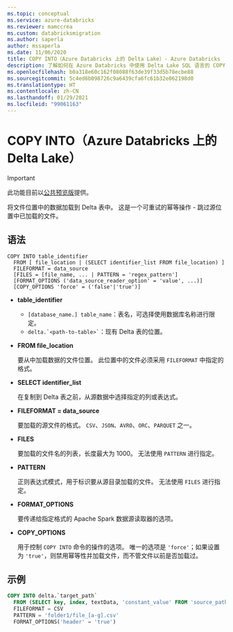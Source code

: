 ```yaml
---
ms.topic: conceptual
ms.service: azure-databricks
ms.reviewer: mamccrea
ms.custom: databricksmigration
ms.author: saperla
author: mssaperla
ms.date: 11/06/2020
title: COPY INTO（Azure Databricks 上的 Delta Lake）- Azure Databricks
description: 了解如何在 Azure Databricks 中使用 Delta Lake SQL 语言的 COPY INTO 语法。
ms.openlocfilehash: b0a318e60c162f08088f63de39f33d5b78ecbe88
ms.sourcegitcommit: 5c4ed6b098726c9a6439cfa6fc61b32e062198d0
ms.translationtype: HT
ms.contentlocale: zh-CN
ms.lasthandoff: 01/29/2021
ms.locfileid: "99061163"
---
```

# <a name="copy-into-delta-lake-on-azure-databricks"></a>COPY INTO（Azure Databricks 上的 Delta Lake）

> [!IMPORTANT]
>
> 此功能目前以[公共预览版](../../../../release-notes/release-types.md)提供。

将文件位置中的数据加载到 Delta 表中。 这是一个可重试的幂等操作 - 跳过源位置中已加载的文件。

## <a name="syntax"></a>语法

```
COPY INTO table_identifier
  FROM [ file_location | (SELECT identifier_list FROM file_location) ]
  FILEFORMAT = data_source
  [FILES = [file_name, ... | PATTERN = 'regex_pattern']
  [FORMAT_OPTIONS ('data_source_reader_option' = 'value', ...)]
  [COPY_OPTIONS 'force' = ('false'|'true')]
```

* **table_identifier**
  * ``[database_name.] table_name``：表名，可选择使用数据库名称进行限定。
  * `` delta.`<path-to-table>` ``：现有 Delta 表的位置。
* **FROM file_location**

  要从中加载数据的文件位置。 此位置中的文件必须采用 ``FILEFORMAT`` 中指定的格式。

* **SELECT identifier_list**

  在复制到 Delta 表之前，从源数据中选择指定的列或表达式。

* **FILEFORMAT = data_source**

  要加载的源文件的格式。 ``CSV``、``JSON``、``AVRO``、``ORC``、``PARQUET`` 之一。

* **FILES**

  要加载的文件名的列表，长度最大为 1000。 无法使用 ``PATTERN`` 进行指定。

* **PATTERN**

  正则表达式模式，用于标识要从源目录加载的文件。 无法使用 ``FILES`` 进行指定。

* **FORMAT_OPTIONS**

  要传递给指定格式的 Apache Spark 数据源读取器的选项。

* **COPY_OPTIONS**

  用于控制 ``COPY INTO`` 命令的操作的选项。 唯一的选项是 ``'force'``；如果设置为 ``'true'``，则禁用幂等性并加载文件，而不管文件以前是否加载过。

## <a name="examples"></a>示例

```sql
COPY INTO delta.`target_path`
  FROM (SELECT key, index, textData, 'constant_value' FROM 'source_path')
  FILEFORMAT = CSV
  PATTERN = 'folder1/file_[a-g].csv'
  FORMAT_OPTIONS('header' = 'true')
```
